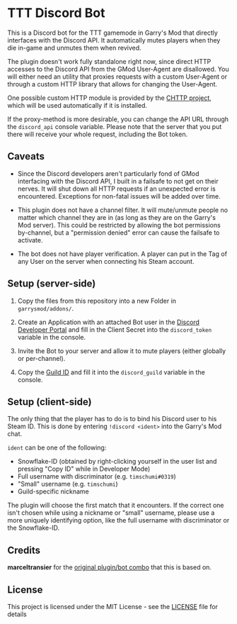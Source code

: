 # TTT Discord Bot

This is a Discord bot for the TTT gamemode in Garry's Mod that directly interfaces with the Discord API.
It automatically mutes players when they die in-game and unmutes them when revived.

The plugin doesn't work fully standalone right now, since direct HTTP accesses to the Discord API from
the GMod User-Agent are disallowed. You will either need an utility that proxies requests with a
custom User-Agent or through a custom HTTP library that allows for changing the User-Agent.

One possible custom HTTP module is provided by the [CHTTP project](https://github.com/timschumi/gmod-chttp),
which will be used automatically if it is installed.

If the proxy-method is more desirable, you can change the API URL through the `discord_api` console variable.
Please note that the server that you put there will receive your whole request, including the Bot token.

## Caveats

* Since the Discord developers aren't particularly fond of GMod interfacing with the Discord API, I built in a failsafe to not get on their nerves. It will shut
  down all HTTP requests if an unexpected error is encountered. Exceptions for non-fatal issues will be added over time.

* This plugin does not have a channel filter. It will mute/unmute people no matter which channel they are in (as long as they are on the Garry's Mod server).
  This could be restricted by allowing the bot permissions by-channel, but a "permission denied" error can cause the failsafe to activate.

* The bot does not have player verification. A player can put in the Tag of any User on the server when connecting his Steam account.

## Setup (server-side)

1. Copy the files from this repository into a new Folder in `garrysmod/addons/`.

2. Create an Application with an attached Bot user in the [Discord Developer Portal](https://discordapp.com/developers/applications) and fill in the Client Secret into the `discord_token` variable in the console.

3. Invite the Bot to your server and allow it to mute players (either globally or per-channel).

4. Copy the [Guild ID](https://support.discordapp.com/hc/en-us/articles/206346498) and fill it into the `discord_guild` variable in the console.

## Setup (client-side)

The only thing that the player has to do is to bind his Discord user to his Steam ID.
This is done by entering `!discord <ident>` into the Garry's Mod chat.

`ident` can be one of the following:

- Snowflake-ID (obtained by right-clicking yourself in the user list and pressing "Copy ID" while in Developer Mode)
- Full username with discriminator (e.g. `timschumi#0319`)
- "Small" username (e.g. `timschumi`)
- Guild-specific nickname

The plugin will choose the first match that it encounters. If the correct one isn't chosen while using
a nickname or "small" username, please use a more uniquely identifying option, like the full username
with discriminator or the Snowflake-ID.

## Credits
**marceltransier** for the [original plugin/bot combo](https://github.com/marceltransier/ttt_discord_bot) that this is based on.

## License
This project is licensed under the MIT License - see the [LICENSE](LICENSE) file for details
